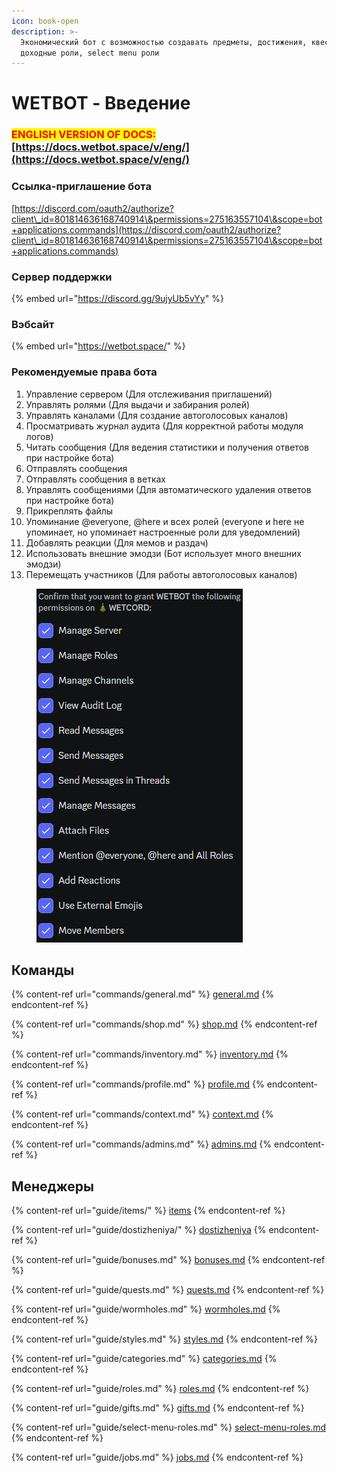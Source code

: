 ```yaml
---
icon: book-open
description: >-
  Экономический бот с возможностью создавать предметы, достижения, квесты,
  доходные роли, select menu роли
---
```


# WETBOT - Введение

### <mark style="color:red;">ENGLISH VERSION OF DOCS:</mark> [https://docs.wetbot.space/v/eng/](https://docs.wetbot.space/v/eng/)

### Ссылка-приглашение бота

[https://discord.com/oauth2/authorize?client\_id=801814636168740914\&permissions=275163557104\&scope=bot+applications.commands](https://discord.com/oauth2/authorize?client\_id=801814636168740914\&permissions=275163557104\&scope=bot+applications.commands)

### Сервер поддержки

{% embed url="https://discord.gg/9ujyUb5vYy" %}

### Вэбсайт

{% embed url="https://wetbot.space/" %}

### Рекомендуемые права бота

1. Управление сервером (Для отслеживания приглашений)
2. Управлять ролями (Для выдачи и забирания ролей)
3. Управлять каналами (Для создание автоголосовых каналов)
4. Просматривать журнал аудита (Для корректной работы модуля логов)
5. Читать сообщения (Для ведения статистики и получения ответов при настройке бота)
6. Отправлять сообщения
7. Отправлять сообщения в ветках
8. Управлять сообщениями (Для автоматического удаления ответов при настройке бота)
9. Прикреплять файлы
10. Упоминание @everyone, @here и всех ролей (everyone и here не упоминает, но упоминает настроенные роли для уведомлений)
11. Добавлять реакции (Для мемов и раздач)
12. Использовать внешние эмодзи (Бот использует много внешних эмодзи)
13. Перемещать участников (Для работы автоголосовых каналов)

<figure><img src=".gitbook/assets/Скриншот 07-03-2023 004833.png" alt=""><figcaption></figcaption></figure>

## Команды

{% content-ref url="commands/general.md" %}
[general.md](commands/general.md)
{% endcontent-ref %}

{% content-ref url="commands/shop.md" %}
[shop.md](commands/shop.md)
{% endcontent-ref %}

{% content-ref url="commands/inventory.md" %}
[inventory.md](commands/inventory.md)
{% endcontent-ref %}

{% content-ref url="commands/profile.md" %}
[profile.md](commands/profile.md)
{% endcontent-ref %}

{% content-ref url="commands/context.md" %}
[context.md](commands/context.md)
{% endcontent-ref %}

{% content-ref url="commands/admins.md" %}
[admins.md](commands/admins.md)
{% endcontent-ref %}

## Менеджеры

{% content-ref url="guide/items/" %}
[items](guide/items/)
{% endcontent-ref %}

{% content-ref url="guide/dostizheniya/" %}
[dostizheniya](guide/dostizheniya/)
{% endcontent-ref %}

{% content-ref url="guide/bonuses.md" %}
[bonuses.md](guide/bonuses.md)
{% endcontent-ref %}

{% content-ref url="guide/quests.md" %}
[quests.md](guide/quests.md)
{% endcontent-ref %}

{% content-ref url="guide/wormholes.md" %}
[wormholes.md](guide/wormholes.md)
{% endcontent-ref %}

{% content-ref url="guide/styles.md" %}
[styles.md](guide/styles.md)
{% endcontent-ref %}

{% content-ref url="guide/categories.md" %}
[categories.md](guide/categories.md)
{% endcontent-ref %}

{% content-ref url="guide/roles.md" %}
[roles.md](guide/roles.md)
{% endcontent-ref %}

{% content-ref url="guide/gifts.md" %}
[gifts.md](guide/gifts.md)
{% endcontent-ref %}

{% content-ref url="guide/select-menu-roles.md" %}
[select-menu-roles.md](guide/select-menu-roles.md)
{% endcontent-ref %}

{% content-ref url="guide/jobs.md" %}
[jobs.md](guide/jobs.md)
{% endcontent-ref %}

